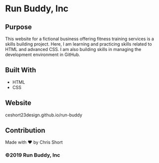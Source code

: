 # Run Buddy, Inc

## Purpose
This website for a fictional business offering fitness training services is a skills building project.  Here, I am learning and practicing skills related to HTML and advanced CSS.  I am also building skills in managing the development environment in GitHub.

## Built With
* HTML
* CSS

## Website
ceshort23design.github.io/run-buddy

## Contribution
Made with ❤️ by Chris Short

### ©️2019 Run Buddy, Inc 
